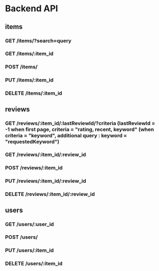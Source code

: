# Backend API

## **items**

### GET      /items/?search=query
### GET      /items/:item_id
### POST     /items/
### PUT      /items/:item_id
### DELETE   /items/:item_id

## **reviews**

### GET      /reviews/:item_id/:lastReviewId/?criteria   (lastReviewId = -1 when first page, criteria = "rating, recent, keyword"                                                       (when criteria = "keyword", additional query : keyword = "requestedKeyword")
### GET      /reviews/:item_id/:review_id
### POST     /reviews/:item_id
### PUT      /reviews/:item_id/:review_id
### DELETE   /reviews/:item_id/:review_id

## **users**

### GET      /users/:user_id
### POST     /users/
### PUT      /users/:item_id
### DELETE   /users/:item_id

